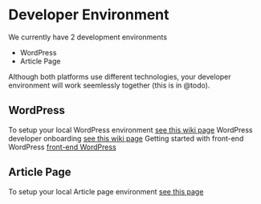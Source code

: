 # Developer Environment

We currently have 2 development environments
* WordPress 
* Article Page

Although both platforms use different technologies, your developer environment will work seemlessly together (this is in @todo).

## WordPress ##

To setup your local WordPress environment [see this wiki page][1]
WordPress developer onboarding [see this wiki page][2]
Getting started with front-end WordPress [front-end WordPress][3]

## Article Page ##

To setup your local Article page environment [see this  page][4]


[1]: http://wiki.news.com.au/display/SPP/How+to+setup+VIP+WordPress+development+Environment
[2]: http://wiki.news.com.au/pages/viewpage.action?pageId=84937831
[3]: http://sppgettingstarted.news.com.au
[4]: @todo
